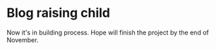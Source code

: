 # Blog raising child

Now it's in building process. Hope will finish the project by the end of November.
